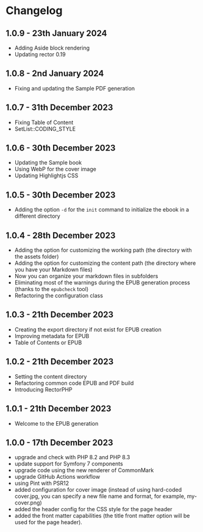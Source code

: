 # Changelog

## 1.0.9 - 23th January 2024
- Adding Aside block rendering
- Updating rector 0.19

## 1.0.8 - 2nd January 2024
- Fixing and updating the Sample PDF generation

## 1.0.7 - 31th December 2023
- Fixing Table of Content
- SetList::CODING_STYLE

## 1.0.6 - 30th December 2023
- Updating the Sample book
- Using WebP for the cover image
- Updating Highlightjs CSS

## 1.0.5 - 30th December 2023

- Adding the option `-d` for the `init` command to initialize the ebook in a different directory

## 1.0.4 - 28th December 2023

- Adding the option for customizing the working path (the directory with the assets folder)
- Adding the option for customizing the content path (the directory where you have your Markdown files)
- Now you can organize your markdown files in subfolders
- Eliminating most of the warnings during the EPUB generation process (thanks to the `epubcheck` tool)
- Refactoring the configuration class


## 1.0.3 - 21th December 2023
- Creating the export directory if not exist for EPUB creation
- Improving metadata for EPUB
- Table of Contents or EPUB

## 1.0.2 - 21th December 2023
- Setting the content directory
- Refactoring common code EPUB and PDF build
- Introducing RectorPHP


## 1.0.1 - 21th December 2023
- Welcome to the EPUB generation

## 1.0.0 - 17th December 2023

- upgrade and check with PHP 8.2 and PHP 8.3
- update support for Symfony 7 components
- upgrade code using the new renderer of CommonMark
- upgrade GitHub Actions workflow
- using Pint with PSR12
- added configuration for cover image (instead of using hard-coded cover.jpg, you can specify a new file name and format, for example, my-cover.png)
- added the header config for the CSS style for the page header
- added the front matter capabilities (the title front matter option will be used for the page header).